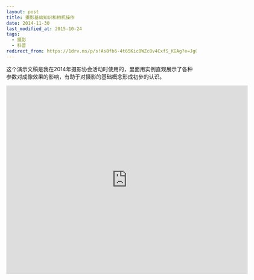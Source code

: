 ```yaml
---
layout: post
title: 摄影基础知识和相机操作
date: 2014-11-30
last_modified_at: 2015-10-24
tags:
  - 摄影
  - 科普
redirect_from: https://1drv.ms/p/s!As8fb6-4t65Kic8WZc8v4CxfS_KGAg?e=Jg0xvP
---
```

这个演示文稿是我在2014年摄影协会活动时使用的，里面用实例直观展示了各种参数对成像效果的影响，有助于对摄影的基础概念形成初步的认识。

<iframe src="https://onedrive.live.com/embed?resid=4AAEB7B8AF6F1FCF%21157590&amp;authkey=!AAQZ9n8cmeNiy70&amp;em=2&amp;wdAr=1.3333333333333333" width="640px" height="500px" frameborder="0">这是嵌入 <a target="_blank" href="https://office.com">Microsoft Office</a> 演示文稿，由 <a target="_blank" href="https://office.com/webapps">Office</a> 提供支持。</iframe>